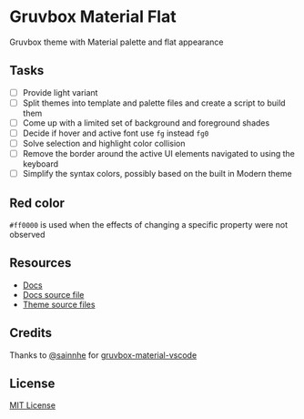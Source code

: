 # Gruvbox Material Flat

Gruvbox theme with Material palette and flat appearance

## Tasks

- [ ] Provide light variant
- [ ] Split themes into template and palette files and create a script to build them
- [ ] Come up with a limited set of background and foreground shades
- [ ] Decide if hover and active font use `fg` instead `fg0`
- [ ] Solve selection and highlight color collision
- [ ] Remove the border around the active UI elements navigated to using the keyboard
- [ ] Simplify the syntax colors, possibly based on the built in Modern theme 

## Red color

`#ff0000` is used when the effects of changing a specific property were not observed

## Resources

- [Docs](https://code.visualstudio.com/api/extension-guides/color-theme)
- [Docs source file](https://github.com/microsoft/vscode-docs/blob/main/api/references/theme-color.md)
- [Theme source files](https://github.com/microsoft/vscode/tree/main/src/vs/platform/theme/common/colors)

## Credits

Thanks to [@sainnhe](https://github.com/sainnhe) for [gruvbox-material-vscode](https://github.com/sainnhe/gruvbox-material-vscode)

## License

[MIT License](LICENSE)